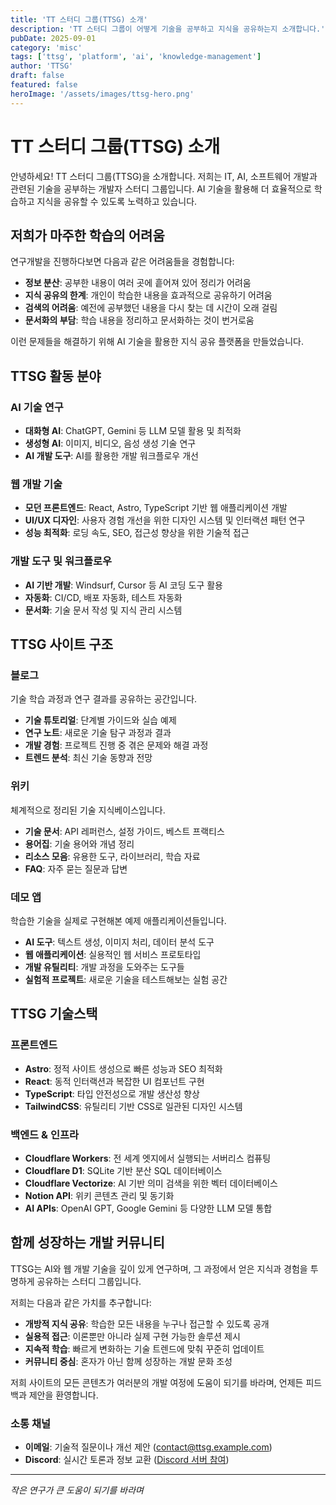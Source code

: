 ```yaml
---
title: 'TT 스터디 그룹(TTSG) 소개'
description: 'TT 스터디 그룹이 어떻게 기술을 공부하고 지식을 공유하는지 소개합니다.'
pubDate: 2025-09-01
category: 'misc'
tags: ['ttsg', 'platform', 'ai', 'knowledge-management']
author: 'TTSG'
draft: false
featured: false
heroImage: '/assets/images/ttsg-hero.png'
---
```


# TT 스터디 그룹(TTSG) 소개

안녕하세요! TT 스터디 그룹(TTSG)을 소개합니다.
저희는 IT, AI, 소프트웨어 개발과 관련된 기술을 공부하는 개발자 스터디 그룹입니다.
AI 기술을 활용해 더 효율적으로 학습하고 지식을 공유할 수 있도록 노력하고 있습니다.

## 저희가 마주한 학습의 어려움

연구개발을 진행하다보면 다음과 같은 어려움들을 경험합니다:

- **정보 분산**: 공부한 내용이 여러 곳에 흩어져 있어 정리가 어려움
- **지식 공유의 한계**: 개인이 학습한 내용을 효과적으로 공유하기 어려움
- **검색의 어려움**: 예전에 공부했던 내용을 다시 찾는 데 시간이 오래 걸림
- **문서화의 부담**: 학습 내용을 정리하고 문서화하는 것이 번거로움

이런 문제들을 해결하기 위해 AI 기술을 활용한 지식 공유 플랫폼을 만들었습니다.

## TTSG 활동 분야

### AI 기술 연구

- **대화형 AI**: ChatGPT, Gemini 등 LLM 모델 활용 및 최적화
- **생성형 AI**: 이미지, 비디오, 음성 생성 기술 연구
- **AI 개발 도구**: AI를 활용한 개발 워크플로우 개선

### 웹 개발 기술

- **모던 프론트엔드**: React, Astro, TypeScript 기반 웹 애플리케이션 개발
- **UI/UX 디자인**: 사용자 경험 개선을 위한 디자인 시스템 및 인터랙션 패턴 연구
- **성능 최적화**: 로딩 속도, SEO, 접근성 향상을 위한 기술적 접근

### 개발 도구 및 워크플로우

- **AI 기반 개발**: Windsurf, Cursor 등 AI 코딩 도구 활용
- **자동화**: CI/CD, 배포 자동화, 테스트 자동화
- **문서화**: 기술 문서 작성 및 지식 관리 시스템

## TTSG 사이트 구조

### 블로그

기술 학습 과정과 연구 결과를 공유하는 공간입니다.

- **기술 튜토리얼**: 단계별 가이드와 실습 예제
- **연구 노트**: 새로운 기술 탐구 과정과 결과
- **개발 경험**: 프로젝트 진행 중 겪은 문제와 해결 과정
- **트렌드 분석**: 최신 기술 동향과 전망

### 위키

체계적으로 정리된 기술 지식베이스입니다.

- **기술 문서**: API 레퍼런스, 설정 가이드, 베스트 프랙티스
- **용어집**: 기술 용어와 개념 정리
- **리소스 모음**: 유용한 도구, 라이브러리, 학습 자료
- **FAQ**: 자주 묻는 질문과 답변

### 데모 앱

학습한 기술을 실제로 구현해본 예제 애플리케이션들입니다.

- **AI 도구**: 텍스트 생성, 이미지 처리, 데이터 분석 도구
- **웹 애플리케이션**: 실용적인 웹 서비스 프로토타입
- **개발 유틸리티**: 개발 과정을 도와주는 도구들
- **실험적 프로젝트**: 새로운 기술을 테스트해보는 실험 공간

## TTSG 기술스택

### 프론트엔드

- **Astro**: 정적 사이트 생성으로 빠른 성능과 SEO 최적화
- **React**: 동적 인터랙션과 복잡한 UI 컴포넌트 구현
- **TypeScript**: 타입 안전성으로 개발 생산성 향상
- **TailwindCSS**: 유틸리티 기반 CSS로 일관된 디자인 시스템

### 백엔드 & 인프라

- **Cloudflare Workers**: 전 세계 엣지에서 실행되는 서버리스 컴퓨팅
- **Cloudflare D1**: SQLite 기반 분산 SQL 데이터베이스
- **Cloudflare Vectorize**: AI 기반 의미 검색을 위한 벡터 데이터베이스
- **Notion API**: 위키 콘텐츠 관리 및 동기화
- **AI APIs**: OpenAI GPT, Google Gemini 등 다양한 LLM 모델 통합

## 함께 성장하는 개발 커뮤니티

TTSG는 AI와 웹 개발 기술을 깊이 있게 연구하며, 그 과정에서 얻은 지식과 경험을 투명하게 공유하는 스터디 그룹입니다.

저희는 다음과 같은 가치를 추구합니다:

- **개방적 지식 공유**: 학습한 모든 내용을 누구나 접근할 수 있도록 공개
- **실용적 접근**: 이론뿐만 아니라 실제 구현 가능한 솔루션 제시
- **지속적 학습**: 빠르게 변화하는 기술 트렌드에 맞춰 꾸준히 업데이트
- **커뮤니티 중심**: 혼자가 아닌 함께 성장하는 개발 문화 조성

저희 사이트의 모든 콘텐츠가 여러분의 개발 여정에 도움이 되기를 바라며, 언제든 피드백과 제안을 환영합니다.

### 소통 채널

- **이메일**: 기술적 질문이나 개선 제안 ([contact@ttsg.example.com](mailto:contact@ttsg.example.com))
- **Discord**: 실시간 토론과 정보 교환 ([Discord 서버 참여](https://discord.gg/ttsg))

---

_작은 연구가 큰 도움이 되기를 바라며_
